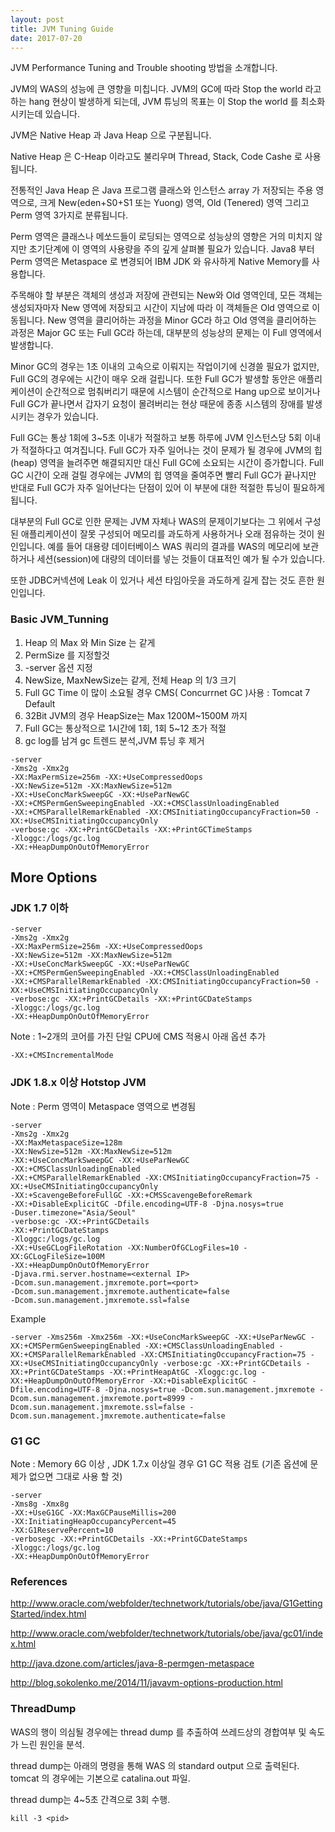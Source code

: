 ```yaml
---
layout: post
title: JVM Tuning Guide
date: 2017-07-20
---
```


JVM Performance Tuning and Trouble shooting 방법을 소개합니다.

JVM의 WAS의 성능에 큰 영향을 미칩니다. JVM의 GC에 따라 Stop the world 라고 하는 hang 현상이 발생하게 되는데, JVM 튜닝의 목표는 이 Stop the world 를 최소화 시키는데 있습니다.

JVM은 Native Heap 과 Java Heap 으로 구분됩니다.

Native Heap 은 C-Heap 이라고도 불리우며 Thread, Stack, Code Cashe 로 사용됩니다.

전통적인 Java Heap 은 Java 프로그램 클래스와 인스턴스 array 가 저장되는 주용 영역으로, 크게 New(eden+S0+S1 또는 Yuong) 영역, Old (Tenered) 영역 그리고 Perm 영역 3가지로 분류됩니다.

Perm 영역은 클래스나 메쏘드들이 로딩되는 영역으로 성능상의 영향은 거의 미치지 않지만 초기단계에 이 영역의 사용량을 주의 깊게 살펴볼 필요가 있습니다.
Java8 부터 Perm 영역은 Metaspace 로 변경되어 IBM JDK 와 유사하게 Native Memory를 사용합니다.

주목해야 할 부분은 객체의 생성과 저장에 관련되는 New와 Old 영역인데, 모든 객체는 생성되자마자 New 영역에 저장되고 시간이 지남에 따라 이 객체들은 Old 영역으로 이동됩니다.
New 영역을 클리어하는 과정을 Minor GC라 하고 Old 영역을 클리어하는 과정은 Major GC 또는 Full GC라 하는데, 대부분의 성능상의 문제는 이 Full 영역에서 발생합니다. 

Minor GC의 경우는 1초 이내의 고속으로 이뤄지는 작업이기에 신경쓸 필요가 없지만, Full GC의 경우에는 시간이 매우 오래 걸립니다. 또한 Full GC가 발생할 동안은 애플리케이션이 순간적으로 멈춰버리기 때문에 시스템이 순간적으로 Hang up으로 보이거나 Full GC가 끝나면서 갑자기 요청이 몰려버리는 현상 때문에 종종 시스템의 장애를 발생시키는 경우가 있습니다.

Full GC는 통상 1회에 3~5초 이내가 적절하고 보통 하루에 JVM 인스턴스당 5회 이내가 적절하다고 여겨집니다.
Full GC가 자주 일어나는 것이 문제가 될 경우에 JVM의 힙(heap) 영역을 늘려주면 해결되지만  대신 Full GC에 소요되는 시간이 증가합니다.
Full GC 시간이 오래 걸릴 경우에는 JVM의 힙 영역을 줄여주면 빨리 Full GC가 끝나지만 반대로 Full GC가 자주 일어난다는 단점이 있어 이 부분에 대한 적절한 튜닝이 필요하게 됩니다.

대부분의 Full GC로 인한 문제는 JVM 자체나 WAS의 문제이기보다는 그 위에서 구성된 애플리케이션이 잘못 구성되어 메모리를 과도하게 사용하거나 오래 점유하는 것이 원인입니다. 예를 들어 대용량 데이터베이스 WAS 쿼리의 결과를 WAS의 메모리에 보관하거나 세션(session)에 대량의 데이터를 넣는 것들이 대표적인 예가 될 수가 있습니다. 

또한 JDBC커넥션에 Leak 이 있거나 세션 타임아웃을 과도하게 길게 잡는 것도 흔한 원인입니다. 

### Basic JVM_Tunning

1. Heap 의 Max 와 Min Size 는 같게
2. PermSize 를 지정할것
3. -server 옵션 지정
4. NewSize, MaxNewSize는 같게, 전체 Heap 의 1/3 크기
5. Full GC Time 이 많이 소요될 경우 CMS( Concurrnet GC )사용 : Tomcat 7 Default
6. 32Bit JVM의 경우 HeapSize는 Max 1200M~1500M 까지
7. Full GC는 통상적으로 1시간에 1회, 1회 5~12 초가 적절
8. gc log를 남겨 gc 트렌드 분석,JVM 튜닝 후 제거

~~~
-server 
-Xms2g -Xmx2g
-XX:MaxPermSize=256m -XX:+UseCompressedOops
-XX:NewSize=512m -XX:MaxNewSize=512m
-XX:+UseConcMarkSweepGC -XX:+UseParNewGC    
-XX:+CMSPermGenSweepingEnabled -XX:+CMSClassUnloadingEnabled
-XX:+CMSParallelRemarkEnabled -XX:CMSInitiatingOccupancyFraction=50 -XX:+UseCMSInitiatingOccupancyOnly  
-verbose:gc -XX:+PrintGCDetails -XX:+PrintGCTimeStamps
-Xloggc:/logs/gc.log
-XX:+HeapDumpOnOutOfMemoryError
~~~
   

## More Options

###  JDK 1.7  이하
~~~
-server 
-Xms2g -Xmx2g
-XX:MaxPermSize=256m -XX:+UseCompressedOops
-XX:NewSize=512m -XX:MaxNewSize=512m
-XX:+UseConcMarkSweepGC -XX:+UseParNewGC    
-XX:+CMSPermGenSweepingEnabled -XX:+CMSClassUnloadingEnabled
-XX:+CMSParallelRemarkEnabled -XX:CMSInitiatingOccupancyFraction=50 -XX:+UseCMSInitiatingOccupancyOnly  
-verbose:gc -XX:+PrintGCDetails -XX:+PrintGCDateStamps
-Xloggc:/logs/gc.log
-XX:+HeapDumpOnOutOfMemoryError
~~~

Note : 1~2개의 코어를 가진 단일 CPU에 CMS 적용시 아래 옵션 추가 
~~~
-XX:+CMSIncrementalMode                      
~~~

### JDK 1.8.x 이상 Hotstop JVM
Note : Perm 영역이 Metaspace 영역으로 변경됨

~~~
-server
-Xms2g -Xmx2g
-XX:MaxMetaspaceSize=128m
-XX:NewSize=512m -XX:MaxNewSize=512m
-XX:+UseConcMarkSweepGC -XX:+UseParNewGC
-XX:+CMSClassUnloadingEnabled
-XX:+CMSParallelRemarkEnabled -XX:CMSInitiatingOccupancyFraction=75 -XX:+UseCMSInitiatingOccupancyOnly
-XX:+ScavengeBeforeFullGC -XX:+CMSScavengeBeforeRemark
-XX:+DisableExplicitGC -Dfile.encoding=UTF-8 -Djna.nosys=true
-Duser.timezone="Asia/Seoul"
-verbose:gc -XX:+PrintGCDetails
-XX:+PrintGCDateStamps
-Xloggc:/logs/gc.log
-XX:+UseGCLogFileRotation -XX:NumberOfGCLogFiles=10 -XX:GCLogFileSize=100M
-XX:+HeapDumpOnOutOfMemoryError
-Djava.rmi.server.hostname=<external IP>
-Dcom.sun.management.jmxremote.port=<port>
-Dcom.sun.management.jmxremote.authenticate=false
-Dcom.sun.management.jmxremote.ssl=false
~~~

Example
~~~
-server -Xms256m -Xmx256m -XX:+UseConcMarkSweepGC -XX:+UseParNewGC -XX:+CMSPermGenSweepingEnabled -XX:+CMSClassUnloadingEnabled -XX:+CMSParallelRemarkEnabled -XX:CMSInitiatingOccupancyFraction=75 -XX:+UseCMSInitiatingOccupancyOnly -verbose:gc -XX:+PrintGCDetails -XX:+PrintGCDateStamps -XX:+PrintHeapAtGC -Xloggc:gc.log -XX:+HeapDumpOnOutOfMemoryError -XX:+DisableExplicitGC -Dfile.encoding=UTF-8 -Djna.nosys=true -Dcom.sun.management.jmxremote -Dcom.sun.management.jmxremote.port=8999 -Dcom.sun.management.jmxremote.ssl=false -Dcom.sun.management.jmxremote.authenticate=false
~~~


### G1 GC
Note : Memory 6G 이상 , JDK 1.7.x 이상일 경우 G1 GC 적용 검토 (기존 옵션에 문제가 없으면 그대로 사용 할 것) 

~~~
-server
-Xms8g -Xmx8g
-XX:+UseG1GC -XX:MaxGCPauseMillis=200
-XX:InitiatingHeapOccupancyPercent=45
-XX:G1ReservePercent=10
-verbosegc -XX:+PrintGCDetails -XX:+PrintGCDateStamps 
-Xloggc:/logs/gc.log
-XX:+HeapDumpOnOutOfMemoryError
~~~

### References

http://www.oracle.com/webfolder/technetwork/tutorials/obe/java/G1GettingStarted/index.html

http://www.oracle.com/webfolder/technetwork/tutorials/obe/java/gc01/index.html

http://java.dzone.com/articles/java-8-permgen-metaspace

http://blog.sokolenko.me/2014/11/javavm-options-production.html

### ThreadDump

WAS의 행이 의심될 경우에는 thread dump 를 추출하여 쓰레드상의 경합여부 및 속도가 느린 원인을 분석.

thread dump는 아래의 명령을 통해 WAS 의 standard output 으로 출력된다. tomcat 의 경우에는 기본으로 catalina.out 파일.

thread dump는 4~5초 간격으로 3회 수행.

~~~
kill -3 <pid>
~~~
